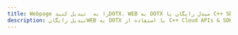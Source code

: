---title: Webpage را به  تبدیل کنیدDOTX، WEB به DOTX مبدل رایگان یا C++ SDKdescription: تبدیل رایگانWEB به DOTX با استفاده از C++ Cloud APIs & SDK همچنین اسناد PDF را در Cloud ایجاد، ویرایش و رندر کنید.---